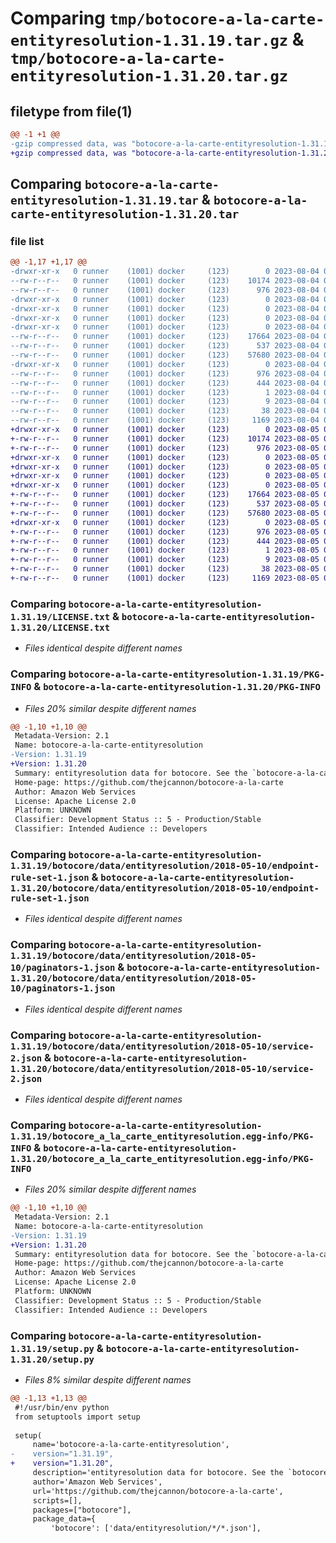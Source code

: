 # Comparing `tmp/botocore-a-la-carte-entityresolution-1.31.19.tar.gz` & `tmp/botocore-a-la-carte-entityresolution-1.31.20.tar.gz`

## filetype from file(1)

```diff
@@ -1 +1 @@
-gzip compressed data, was "botocore-a-la-carte-entityresolution-1.31.19.tar", last modified: Fri Aug  4 01:16:27 2023, max compression
+gzip compressed data, was "botocore-a-la-carte-entityresolution-1.31.20.tar", last modified: Sat Aug  5 01:13:12 2023, max compression
```

## Comparing `botocore-a-la-carte-entityresolution-1.31.19.tar` & `botocore-a-la-carte-entityresolution-1.31.20.tar`

### file list

```diff
@@ -1,17 +1,17 @@
-drwxr-xr-x   0 runner    (1001) docker     (123)        0 2023-08-04 01:16:27.968512 botocore-a-la-carte-entityresolution-1.31.19/
--rw-r--r--   0 runner    (1001) docker     (123)    10174 2023-08-04 01:16:27.000000 botocore-a-la-carte-entityresolution-1.31.19/LICENSE.txt
--rw-r--r--   0 runner    (1001) docker     (123)      976 2023-08-04 01:16:27.968512 botocore-a-la-carte-entityresolution-1.31.19/PKG-INFO
-drwxr-xr-x   0 runner    (1001) docker     (123)        0 2023-08-04 01:16:27.968512 botocore-a-la-carte-entityresolution-1.31.19/botocore/
-drwxr-xr-x   0 runner    (1001) docker     (123)        0 2023-08-04 01:16:27.968512 botocore-a-la-carte-entityresolution-1.31.19/botocore/data/
-drwxr-xr-x   0 runner    (1001) docker     (123)        0 2023-08-04 01:16:27.968512 botocore-a-la-carte-entityresolution-1.31.19/botocore/data/entityresolution/
-drwxr-xr-x   0 runner    (1001) docker     (123)        0 2023-08-04 01:16:27.968512 botocore-a-la-carte-entityresolution-1.31.19/botocore/data/entityresolution/2018-05-10/
--rw-r--r--   0 runner    (1001) docker     (123)    17664 2023-08-04 01:15:59.000000 botocore-a-la-carte-entityresolution-1.31.19/botocore/data/entityresolution/2018-05-10/endpoint-rule-set-1.json
--rw-r--r--   0 runner    (1001) docker     (123)      537 2023-08-04 01:15:59.000000 botocore-a-la-carte-entityresolution-1.31.19/botocore/data/entityresolution/2018-05-10/paginators-1.json
--rw-r--r--   0 runner    (1001) docker     (123)    57680 2023-08-04 01:15:59.000000 botocore-a-la-carte-entityresolution-1.31.19/botocore/data/entityresolution/2018-05-10/service-2.json
-drwxr-xr-x   0 runner    (1001) docker     (123)        0 2023-08-04 01:16:27.968512 botocore-a-la-carte-entityresolution-1.31.19/botocore_a_la_carte_entityresolution.egg-info/
--rw-r--r--   0 runner    (1001) docker     (123)      976 2023-08-04 01:16:27.000000 botocore-a-la-carte-entityresolution-1.31.19/botocore_a_la_carte_entityresolution.egg-info/PKG-INFO
--rw-r--r--   0 runner    (1001) docker     (123)      444 2023-08-04 01:16:27.000000 botocore-a-la-carte-entityresolution-1.31.19/botocore_a_la_carte_entityresolution.egg-info/SOURCES.txt
--rw-r--r--   0 runner    (1001) docker     (123)        1 2023-08-04 01:16:27.000000 botocore-a-la-carte-entityresolution-1.31.19/botocore_a_la_carte_entityresolution.egg-info/dependency_links.txt
--rw-r--r--   0 runner    (1001) docker     (123)        9 2023-08-04 01:16:27.000000 botocore-a-la-carte-entityresolution-1.31.19/botocore_a_la_carte_entityresolution.egg-info/top_level.txt
--rw-r--r--   0 runner    (1001) docker     (123)       38 2023-08-04 01:16:27.968512 botocore-a-la-carte-entityresolution-1.31.19/setup.cfg
--rw-r--r--   0 runner    (1001) docker     (123)     1169 2023-08-04 01:16:27.000000 botocore-a-la-carte-entityresolution-1.31.19/setup.py
+drwxr-xr-x   0 runner    (1001) docker     (123)        0 2023-08-05 01:13:12.939040 botocore-a-la-carte-entityresolution-1.31.20/
+-rw-r--r--   0 runner    (1001) docker     (123)    10174 2023-08-05 01:13:12.000000 botocore-a-la-carte-entityresolution-1.31.20/LICENSE.txt
+-rw-r--r--   0 runner    (1001) docker     (123)      976 2023-08-05 01:13:12.939040 botocore-a-la-carte-entityresolution-1.31.20/PKG-INFO
+drwxr-xr-x   0 runner    (1001) docker     (123)        0 2023-08-05 01:13:12.939040 botocore-a-la-carte-entityresolution-1.31.20/botocore/
+drwxr-xr-x   0 runner    (1001) docker     (123)        0 2023-08-05 01:13:12.939040 botocore-a-la-carte-entityresolution-1.31.20/botocore/data/
+drwxr-xr-x   0 runner    (1001) docker     (123)        0 2023-08-05 01:13:12.939040 botocore-a-la-carte-entityresolution-1.31.20/botocore/data/entityresolution/
+drwxr-xr-x   0 runner    (1001) docker     (123)        0 2023-08-05 01:13:12.939040 botocore-a-la-carte-entityresolution-1.31.20/botocore/data/entityresolution/2018-05-10/
+-rw-r--r--   0 runner    (1001) docker     (123)    17664 2023-08-05 01:12:40.000000 botocore-a-la-carte-entityresolution-1.31.20/botocore/data/entityresolution/2018-05-10/endpoint-rule-set-1.json
+-rw-r--r--   0 runner    (1001) docker     (123)      537 2023-08-05 01:12:40.000000 botocore-a-la-carte-entityresolution-1.31.20/botocore/data/entityresolution/2018-05-10/paginators-1.json
+-rw-r--r--   0 runner    (1001) docker     (123)    57680 2023-08-05 01:12:40.000000 botocore-a-la-carte-entityresolution-1.31.20/botocore/data/entityresolution/2018-05-10/service-2.json
+drwxr-xr-x   0 runner    (1001) docker     (123)        0 2023-08-05 01:13:12.939040 botocore-a-la-carte-entityresolution-1.31.20/botocore_a_la_carte_entityresolution.egg-info/
+-rw-r--r--   0 runner    (1001) docker     (123)      976 2023-08-05 01:13:12.000000 botocore-a-la-carte-entityresolution-1.31.20/botocore_a_la_carte_entityresolution.egg-info/PKG-INFO
+-rw-r--r--   0 runner    (1001) docker     (123)      444 2023-08-05 01:13:12.000000 botocore-a-la-carte-entityresolution-1.31.20/botocore_a_la_carte_entityresolution.egg-info/SOURCES.txt
+-rw-r--r--   0 runner    (1001) docker     (123)        1 2023-08-05 01:13:12.000000 botocore-a-la-carte-entityresolution-1.31.20/botocore_a_la_carte_entityresolution.egg-info/dependency_links.txt
+-rw-r--r--   0 runner    (1001) docker     (123)        9 2023-08-05 01:13:12.000000 botocore-a-la-carte-entityresolution-1.31.20/botocore_a_la_carte_entityresolution.egg-info/top_level.txt
+-rw-r--r--   0 runner    (1001) docker     (123)       38 2023-08-05 01:13:12.939040 botocore-a-la-carte-entityresolution-1.31.20/setup.cfg
+-rw-r--r--   0 runner    (1001) docker     (123)     1169 2023-08-05 01:13:12.000000 botocore-a-la-carte-entityresolution-1.31.20/setup.py
```

### Comparing `botocore-a-la-carte-entityresolution-1.31.19/LICENSE.txt` & `botocore-a-la-carte-entityresolution-1.31.20/LICENSE.txt`

 * *Files identical despite different names*

### Comparing `botocore-a-la-carte-entityresolution-1.31.19/PKG-INFO` & `botocore-a-la-carte-entityresolution-1.31.20/PKG-INFO`

 * *Files 20% similar despite different names*

```diff
@@ -1,10 +1,10 @@
 Metadata-Version: 2.1
 Name: botocore-a-la-carte-entityresolution
-Version: 1.31.19
+Version: 1.31.20
 Summary: entityresolution data for botocore. See the `botocore-a-la-carte` package for more info.
 Home-page: https://github.com/thejcannon/botocore-a-la-carte
 Author: Amazon Web Services
 License: Apache License 2.0
 Platform: UNKNOWN
 Classifier: Development Status :: 5 - Production/Stable
 Classifier: Intended Audience :: Developers
```

### Comparing `botocore-a-la-carte-entityresolution-1.31.19/botocore/data/entityresolution/2018-05-10/endpoint-rule-set-1.json` & `botocore-a-la-carte-entityresolution-1.31.20/botocore/data/entityresolution/2018-05-10/endpoint-rule-set-1.json`

 * *Files identical despite different names*

### Comparing `botocore-a-la-carte-entityresolution-1.31.19/botocore/data/entityresolution/2018-05-10/paginators-1.json` & `botocore-a-la-carte-entityresolution-1.31.20/botocore/data/entityresolution/2018-05-10/paginators-1.json`

 * *Files identical despite different names*

### Comparing `botocore-a-la-carte-entityresolution-1.31.19/botocore/data/entityresolution/2018-05-10/service-2.json` & `botocore-a-la-carte-entityresolution-1.31.20/botocore/data/entityresolution/2018-05-10/service-2.json`

 * *Files identical despite different names*

### Comparing `botocore-a-la-carte-entityresolution-1.31.19/botocore_a_la_carte_entityresolution.egg-info/PKG-INFO` & `botocore-a-la-carte-entityresolution-1.31.20/botocore_a_la_carte_entityresolution.egg-info/PKG-INFO`

 * *Files 20% similar despite different names*

```diff
@@ -1,10 +1,10 @@
 Metadata-Version: 2.1
 Name: botocore-a-la-carte-entityresolution
-Version: 1.31.19
+Version: 1.31.20
 Summary: entityresolution data for botocore. See the `botocore-a-la-carte` package for more info.
 Home-page: https://github.com/thejcannon/botocore-a-la-carte
 Author: Amazon Web Services
 License: Apache License 2.0
 Platform: UNKNOWN
 Classifier: Development Status :: 5 - Production/Stable
 Classifier: Intended Audience :: Developers
```

### Comparing `botocore-a-la-carte-entityresolution-1.31.19/setup.py` & `botocore-a-la-carte-entityresolution-1.31.20/setup.py`

 * *Files 8% similar despite different names*

```diff
@@ -1,13 +1,13 @@
 #!/usr/bin/env python
 from setuptools import setup
 
 setup(
     name='botocore-a-la-carte-entityresolution',
-    version="1.31.19",
+    version="1.31.20",
     description='entityresolution data for botocore. See the `botocore-a-la-carte` package for more info.',
     author='Amazon Web Services',
     url='https://github.com/thejcannon/botocore-a-la-carte',
     scripts=[],
     packages=["botocore"],
     package_data={
         'botocore': ['data/entityresolution/*/*.json'],
```

